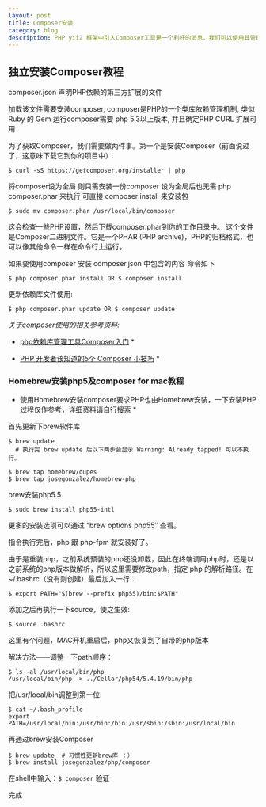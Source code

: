 ```yaml
---
layout: post
title: Composer安装
category: blog
description: PHP yii2 框架中引入Composer工具是一个利好的消息，我们可以使用其管理所需依赖。
---
```


## 独立安装Composer教程
composer.json 声明PHP依赖的第三方扩展的文件

加载该文件需要安装composer, composer是PHP的一个类库依赖管理机制, 类似Ruby 的 Gem
运行composer需要 php 5.3以上版本, 并且确定PHP CURL 扩展可用

为了获取Composer，我们需要做两件事。第一个是安装Composer（前面说过了，这意味下载它到你的项目中）：


```
$ curl -sS https://getcomposer.org/installer | php
```

将composer设为全局 则只需安装一份composer 设为全局后也无需 php composer.phar 来执行
可直接 composer install 来安装包

```
$ sudo mv composer.phar /usr/local/bin/composer
```

这会检查一些PHP设置，然后下载composer.phar到你的工作目录中。
这个文件是Composer二进制文件。它是一个PHAR (PHP archive)，PHP的归档格式，也可以像其他命令一样在命令行上运行。

如果要使用composer 安装 composer.json 中包含的内容 命令如下

```
$ php composer.phar install OR $ composer install
```

更新依赖库文件使用:

```
$ php composer.phar update OR $ composer update
```

*关于composer使用的相关参考资料:*

* [php依赖库管理工具Composer入门](http://weizhifeng.net/manage-php-dependency-with-composer.html) *

* [PHP 开发者该知道的5个 Composer 小技巧](http://segmentfault.com/a/1190000000355928) * 


### Homebrew安装php5及composer for mac教程
* 使用Homebrew安装composer要求PHP也由Homebrew安装，一下安装PHP过程仅作参考，详细资料请自行搜索 *

首先更新下brew软件库

```
$ brew update   
  # 执行完 brew update 后以下两步会显示 Warning: Already tapped! 可以不执行。

$ brew tap homebrew/dupes
$ brew tap josegonzalez/homebrew-php
```

brew安装php5.5

```
$ sudo brew install php55-intl 
```

更多的安装选项可以通过 “brew options php55″ 查看。

指令执行完后，php 跟 php-fpm 就安装好了。

由于是重装php，之前系统预装的php还没卸载，因此在终端调用php时，还是以之前系统的php版本做解析，所以这里需要修改path，指定 php 的解析路径。在~/.bashrc（没有则创建）最后加入一行：

```
$ export PATH="$(brew --prefix php55)/bin:$PATH"
```

添加之后再执行一下source，使之生效:

```
$ source .bashrc
```

这里有个问题，MAC开机重启后，php又恢复到了自带的php版本

解决方法——调整一下path顺序：

```
$ ls -al /usr/local/bin/php
/usr/local/bin/php -> ../Cellar/php54/5.4.19/bin/php
```

把/usr/local/bin调整到第一位:

```
$ cat ~/.bash_profile 
export PATH=/usr/local/bin:/usr/bin:/bin:/usr/sbin:/sbin:/usr/local/bin
```

再通过brew安装Composer

```
$ brew update  # 习惯性更新brew库 ：）
$ brew install josegonzalez/php/composer
```

在shell中输入：`$ composer` 验证

完成
